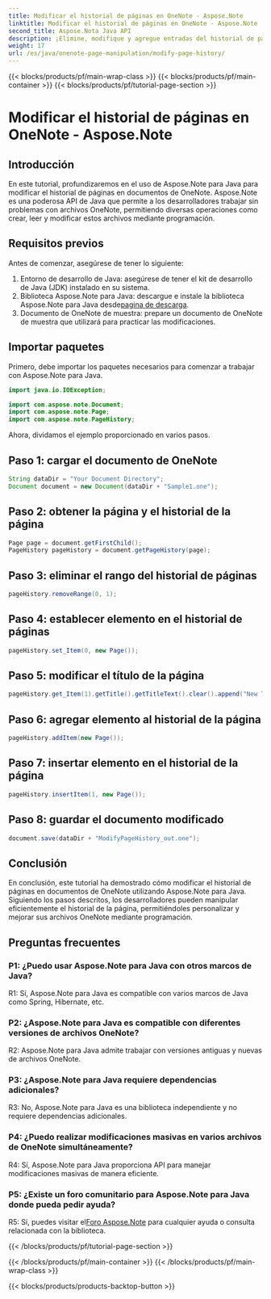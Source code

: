 ```yaml
---
title: Modificar el historial de páginas en OneNote - Aspose.Note
linktitle: Modificar el historial de páginas en OneNote - Aspose.Note
second_title: Aspose.Nota Java API
description: ¡Elimine, modifique y agregue entradas del historial de páginas sin problemas! Guía y código paso a paso para dominar OneNote con Aspose.Note. #OneNote #Java #Aspose
weight: 17
url: /es/java/onenote-page-manipulation/modify-page-history/
---
```


{{< blocks/products/pf/main-wrap-class >}}
{{< blocks/products/pf/main-container >}}
{{< blocks/products/pf/tutorial-page-section >}}

# Modificar el historial de páginas en OneNote - Aspose.Note

## Introducción

En este tutorial, profundizaremos en el uso de Aspose.Note para Java para modificar el historial de páginas en documentos de OneNote. Aspose.Note es una poderosa API de Java que permite a los desarrolladores trabajar sin problemas con archivos OneNote, permitiendo diversas operaciones como crear, leer y modificar estos archivos mediante programación.

## Requisitos previos

Antes de comenzar, asegúrese de tener lo siguiente:

1. Entorno de desarrollo de Java: asegúrese de tener el kit de desarrollo de Java (JDK) instalado en su sistema.
2.  Biblioteca Aspose.Note para Java: descargue e instale la biblioteca Aspose.Note para Java desde[pagina de descarga](https://releases.aspose.com/note/java/).
3. Documento de OneNote de muestra: prepare un documento de OneNote de muestra que utilizará para practicar las modificaciones.

## Importar paquetes

Primero, debe importar los paquetes necesarios para comenzar a trabajar con Aspose.Note para Java.

```java
import java.io.IOException;

import com.aspose.note.Document;
import com.aspose.note.Page;
import com.aspose.note.PageHistory;
```

Ahora, dividamos el ejemplo proporcionado en varios pasos.

## Paso 1: cargar el documento de OneNote

```java
String dataDir = "Your Document Directory";
Document document = new Document(dataDir + "Sample1.one");
```

## Paso 2: obtener la página y el historial de la página

```java
Page page = document.getFirstChild();
PageHistory pageHistory = document.getPageHistory(page);
```

## Paso 3: eliminar el rango del historial de páginas

```java
pageHistory.removeRange(0, 1);
```

## Paso 4: establecer elemento en el historial de páginas

```java
pageHistory.set_Item(0, new Page());
```

## Paso 5: modificar el título de la página

```java
pageHistory.get_Item(1).getTitle().getTitleText().clear().append("New Title");
```

## Paso 6: agregar elemento al historial de la página

```java
pageHistory.addItem(new Page());
```

## Paso 7: insertar elemento en el historial de la página

```java
pageHistory.insertItem(1, new Page());
```

## Paso 8: guardar el documento modificado

```java
document.save(dataDir + "ModifyPageHistory_out.one");
```

## Conclusión

En conclusión, este tutorial ha demostrado cómo modificar el historial de páginas en documentos de OneNote utilizando Aspose.Note para Java. Siguiendo los pasos descritos, los desarrolladores pueden manipular eficientemente el historial de la página, permitiéndoles personalizar y mejorar sus archivos OneNote mediante programación.

## Preguntas frecuentes

### P1: ¿Puedo usar Aspose.Note para Java con otros marcos de Java?

R1: Sí, Aspose.Note para Java es compatible con varios marcos de Java como Spring, Hibernate, etc.

### P2: ¿Aspose.Note para Java es compatible con diferentes versiones de archivos OneNote?

R2: Aspose.Note para Java admite trabajar con versiones antiguas y nuevas de archivos OneNote.

### P3: ¿Aspose.Note para Java requiere dependencias adicionales?

R3: No, Aspose.Note para Java es una biblioteca independiente y no requiere dependencias adicionales.

### P4: ¿Puedo realizar modificaciones masivas en varios archivos de OneNote simultáneamente?

R4: Sí, Aspose.Note para Java proporciona API para manejar modificaciones masivas de manera eficiente.

### P5: ¿Existe un foro comunitario para Aspose.Note para Java donde pueda pedir ayuda?

 R5: Sí, puedes visitar el[Foro Aspose.Note](https://forum.aspose.com/c/note/28) para cualquier ayuda o consulta relacionada con la biblioteca.

{{< /blocks/products/pf/tutorial-page-section >}}

{{< /blocks/products/pf/main-container >}}
{{< /blocks/products/pf/main-wrap-class >}}

{{< blocks/products/products-backtop-button >}}

